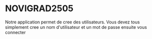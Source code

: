 # NOVIGRAD2505
Notre application permet de cree des utilisateurs. Vous devez tous simplement cree un nom d'utilisateur et un mot de passe ensuite vous connecter
